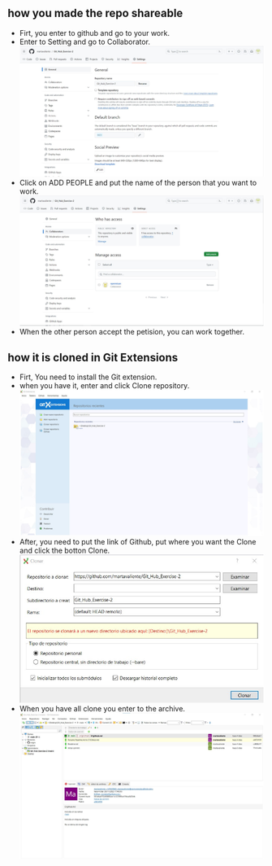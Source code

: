 ## how you made the repo shareable
- Firt, you enter to github and go to your work.
- Enter to Setting and go to Collaborator.
![Alt text](image.png)
- Click on ADD PEOPLE and put the name of the person that you want to work.
![Alt text](image-1.png)
- When the other person accept the petision, you can work together.

## how it is cloned in Git Extensions
- Firt, You need to install the Git extension.
- when you have it, enter and click Clone repository.
![Alt text](image-2.png)
- After, you need to put the link of Github, put where you want the Clone and click the botton Clone.
![Alt text](image-3.png)
- When you have all clone you enter to the archive.
![Alt text](image-4.png)
